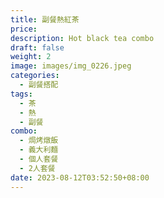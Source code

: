 ```yaml
---
title: 副餐熱紅茶
price:
description: Hot black tea combo 
draft: false
weight: 2
image: images/img_0226.jpeg
categories:
  - 副餐搭配
tags:
  - 茶
  - 熱
  - 副餐
combo:
  - 焗烤燉飯
  - 義大利麵
  - 個人套餐
  - 2人套餐
date: 2023-08-12T03:52:50+08:00
---
```


